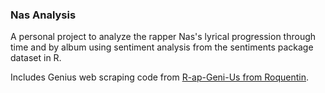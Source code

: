 ### Nas Analysis

A personal project to analyze the rapper Nas's lyrical progression through time and by album using sentiment analysis from the sentiments package dataset in R.

Includes Genius web scraping code from [R-ap-Geni-Us from Roquentin](https://github.com/Roquentin/R-apGeni-Us).

